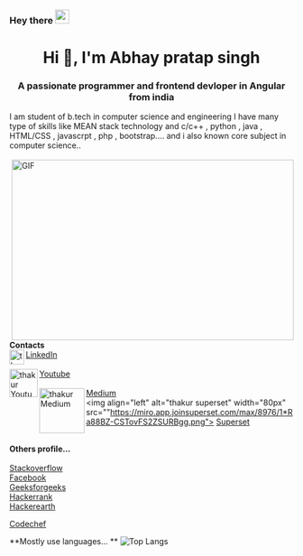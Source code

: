 
### Hey there <img src="https://media.giphy.com/media/hvRJCLFzcasrR4ia7z/giphy.gif" width="25px">
<h1 align="center">Hi 👋, I'm Abhay pratap singh</h1>
<h3 align="center">A passionate programmer and frontend devloper in Angular from india</h3>

I am student of b.tech in computer science and engineering I have many type of skills like MEAN stack technology and c/c++ , python , java , HTML/CSS , javascrpt , php , bootstrap.... and i also known core subject in computer science.. <br> <br>
<img align="right" alt="GIF" src="https://cdn.dribbble.com/users/2344801/screenshots/4774578/alphatestersanimation2.gif?raw=true" width="500" height="320"/>
<br>
**Contacts**
<br>
<img align="left" alt="thakur LinkdeIN" width="26px" src="https://image.flaticon.com/icons/png/512/174/174857.png"/> <a href="https://www.linkedin.com/in/abhay-pratap-singh-a36795183">LinkedIn</a>
<br>
<br>
<img align="left" alt="thakur Youtube" width="50px" src="https://upload.wikimedia.org/wikipedia/commons/thumb/e/e1/Logo_of_YouTube_%282015-2017%29.svg/1200px-Logo_of_YouTube_%282015-2017%29.svg.png"/> <a href="https://www.youtube.com/channel/UCKouraNsQmMBhPyZ6s5NtsQ">Youtube</a>
<br><br>
<img align="left" alt="thakur Medium" width="80px" src="https://miro.medium.com/max/8976/1*Ra88BZ-CSTovFS2ZSURBgg.png"/> <a href="https://medium.com/@abhaypratap99728">Medium</a>
<br>
<img align="left" alt="thakur superset" width="80px" src=""https://miro.app.joinsuperset.com/max/8976/1*Ra88BZ-CSTovFS2ZSURBgg.png"> <a href="https://app.joinsuperset.com/#/s/profile">Superset</a>
<br>
<br>

**Others profile...**  
<br>
<a href="https://stackoverflow.com/users/15610024/technology-development-with-pr">Stackoverflow</a>
<br>
<a href="https://www.facebook.com/debendr.pandit/">Facebook</a>
<br>
<a href="https://auth.geeksforgeeks.org/user/abhaypratap99728/todo-done/">Geeksforgeeks</a>
<br>
<a href="https://www.hackerrank.com/abhaypratap99728">Hackerrank</a>
<br>
<a href="">Hackerearth</a>
<br>

<a href="https://www.codechef.com/users/akash1996kumar">Codechef</a>
<br>

**Mostly use languages... **
![Top Langs](https://github-readme-stats.vercel.app/api/top-langs/?username=thakur8630)





